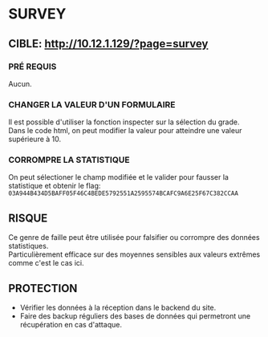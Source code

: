 # SURVEY

## CIBLE: http://10.12.1.129/?page=survey

### PRÉ REQUIS

Aucun.

### CHANGER LA VALEUR D'UN FORMULAIRE

Il est possible d'utiliser la fonction inspecter sur la sélection du grade.<br>
Dans le code html, on peut modifier la valeur pour atteindre une valeur supérieure à 10.

### CORROMPRE LA STATISTIQUE

On peut sélectioner le champ modifiée et le valider pour fausser la statistique et obtenir le flag: `03A944B434D5BAFF05F46C4BEDE5792551A2595574BCAFC9A6E25F67C382CCAA`

## RISQUE

Ce genre de faille peut être utilisée pour falsifier ou corrompre des données statistiques.<br>
Particulièrement efficace sur des moyennes sensibles aux valeurs extrêmes comme c'est le cas ici.

## PROTECTION

- Vérifier les données à la réception dans le backend du site.<br>
- Faire des backup réguliers des bases de données qui permetront une récupération en cas d'attaque.
